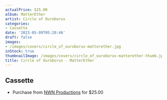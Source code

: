 ```yaml
---
actualPrice: $25.00
album: MatterEther
artist: Circle of Ouroborus
categories:
- Cassette
date: '2023-05-09T05:20:46'
draft: false
images:
- /images/covers/circle_of_ouroborus-matterether.jpg
inStock: true
thumbnailImage: /images/covers/circle_of_ouroborus-matterether-thumb.jpg
title: Circle of Ouroborus - MatterEther
---
```


## Cassette
* Purchase from [NWN Productions](http://shop.nwnprod.com/index.php?route=product/product&path=73&product_id=34159&sort=pd.name&order=ASC) for $25.00
